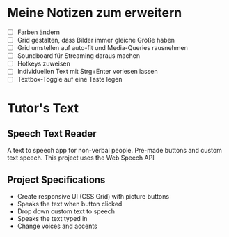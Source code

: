 # Meine Notizen zum erweitern
-[ ] Farben ändern
-[ ] Grid gestalten, dass Bilder immer gleiche Größe haben
-[ ] Grid umstellen auf auto-fit und Media-Queries rausnehmen
-[ ] Soundboard für Streaming daraus machen
-[ ] Hotkeys zuweisen
-[ ] Individuellen Text mit Strg+Enter vorlesen lassen
-[ ] Textbox-Toggle auf eine Taste legen

# Tutor's Text

## Speech Text Reader

A text to speech app for non-verbal people. Pre-made buttons and custom text speech. This project uses the Web Speech API

## Project Specifications

- Create responsive UI (CSS Grid) with picture buttons
- Speaks the text when button clicked
- Drop down custom text to speech
- Speaks the text typed in
- Change voices and accents
